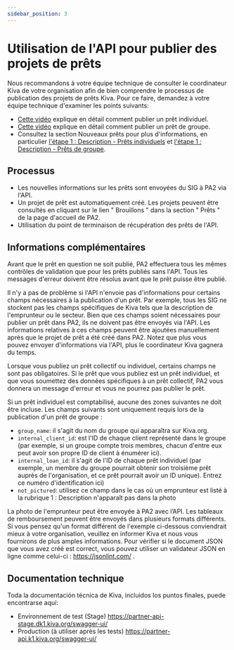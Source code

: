 ```yaml
---
sidebar_position: 3
---
```


# Utilisation de l'API pour publier des projets de prêts
Nous recommandons à votre équipe technique de consulter le coordinateur Kiva de votre organisation afin de bien comprendre le processus de publication des projets de prêts Kiva. Pour ce faire, demandez à votre équipe technique d'examiner les points suivants:
* [Cette vidéo](https://www.youtube.com/watch?v=9gScexv-yZo&amp;t=5s) explique en détail comment publier un prêt individuel.
* [Cette vidéo](https://www.youtube.com/watch?v=KvKUScWF73M&amp;t=1s) explique en détail comment publier un prêt de groupe.
* Consultez la section Nouveaux prêts pour plus d'informations, en particulier [l'étape 1 : Description - Prêts individuels](https://kivapartnerhelpcenter.zendesk.com/hc/en-us/articles/360030919632) et [l'étape 1 : Description - Prêts de groupe](https://kivapartnerhelpcenter.zendesk.com/hc/en-us/articles/360031260191).
 
## Processus
* Les nouvelles informations sur les prêts sont envoyées du SIG à PA2 via l'API.
* Un projet de prêt est automatiquement créé. Les projets peuvent être consultés en cliquant sur le lien " Brouillons " dans la section " Prêts " de la page d'accueil de PA2.
* Utilisation du point de terminaison de récupération des prêts de l'API.

## Informations complémentaires
Avant que le prêt en question ne soit publié, PA2 effectuera tous les mêmes contrôles de validation que pour les prêts publiés sans l'API. Tous les messages d'erreur doivent être résolus avant que le prêt puisse être publié.

Il n'y a pas de problème si l'API n'envoie pas d'informations pour certains champs nécessaires à la publication d'un prêt. Par exemple, tous les SIG ne stockent pas les champs spécifiques de Kiva tels que la description de l'emprunteur ou le secteur. Bien que ces champs soient nécessaires pour publier un prêt dans PA2, ils ne doivent pas être envoyés via l'API. Les informations relatives à ces champs peuvent être ajoutées manuellement après que le projet de prêt a été créé dans PA2. Notez que plus vous pouvez envoyer d'informations via l'API, plus le coordinateur Kiva gagnera du temps.

Lorsque vous publiez un prêt collectif ou individuel, certains champs ne sont pas obligatoires. Si le prêt que vous publiez est un prêt individuel, et que vous soumettez des données spécifiques à un prêt collectif, PA2 vous donnera un message d'erreur et vous ne pourrez pas publier le prêt.

Si un prêt individuel est comptabilisé, aucune des zones suivantes ne doit être incluse. Les champs suivants sont uniquement requis lors de la publication d'un prêt de groupe :
* `group_name`: il s'agit du nom du groupe qui apparaîtra sur Kiva.org.
* `internal_client_id`: est l'ID de chaque client représenté dans le groupe (par exemple, si un groupe compte trois membres, chacun d'entre eux peut avoir son propre ID de client à énumérer ici).
* `internal_loan_id`: il s'agit de l'ID de chaque prêt individuel (par exemple, un membre du groupe pourrait obtenir son troisième prêt auprès de l'organisation, et ce prêt pourrait avoir un ID unique). Entrez ce numéro d'identification ici)
* `not_pictured`: utilisez ce champ dans le cas où un emprunteur est listé à la rubrique 1 : Description n'apparaît pas dans la photo

La photo de l'emprunteur peut être envoyée à PA2 avec l’API. Les tableaux de remboursement peuvent être envoyés dans plusieurs formats différents. Si vous pensez qu'un format différent de l'exemple ci-dessous conviendrait mieux à votre organisation, veuillez en informer Kiva et nous vous fournirons de plus amples informations. Pour vérifier si le document JSON que vous avez créé est correct, vous pouvez utiliser un validateur JSON en ligne comme celui-ci : https://jsonlint.com/ .

## Documentation technique
Toda la documentación técnica de Kiva, incluidos los puntos finales, puede encontrarse aquí:
* Environnement de test (Stage) https://partner-api-stage.dk1.kiva.org/swagger-ui/
* Production (à utiliser après les tests)  https://partner-api.k1.kiva.org/swagger-ui/
